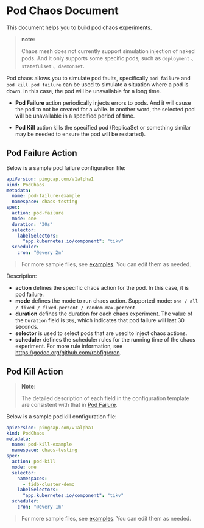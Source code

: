 # Pod Chaos Document

This document helps you to build pod chaos experiments. 

> **note:** 
> 
> Chaos mesh does not currently support simulation injection of naked pods. And it only supports some specific pods, such as `deployment` 、`statefulset` 、`daemonset`. 

Pod chaos allows you to simulate pod faults, specifically `pod failure` and `pod kill`. `pod failure` can be used to simulate a situation where a pod is down. In this case, the pod will be unavailable for a long time.

- **Pod Failure** action periodically injects errors to pods. And it will cause the pod to not be created for a while. In another word, the selected pod will be unavailable in a specified period of time.

- **Pod Kill** action kills the specified pod (ReplicaSet or something similar may be needed to ensure the pod will be restarted).

## Pod Failure Action

Below is a sample pod failure configuration file:

```yaml
apiVersion: pingcap.com/v1alpha1
kind: PodChaos
metadata:
  name: pod-failure-example
  namespace: chaos-testing
spec:
  action: pod-failure
  mode: one
  duration: "30s"
  selector:
    labelSelectors:
      "app.kubernetes.io/component": "tikv"
  scheduler:
    cron: "@every 2m"
```

> For more sample files, see [examples](../examples). You can edit them as needed. 

Description:

* **action** defines the specific chaos action for the pod. In this case, it is pod failure.
* **mode** defines the mode to run chaos action. Supported mode: `one / all / fixed / fixed-percent / random-max-percent`.
* **duration** defines the duration for each chaos experiment. The value of the `Duration` field is `30s`, which indicates that pod failure will last 30 seconds.
* **selector** is used to select pods that are used to inject chaos actions.
* **scheduler** defines the scheduler rules for the running time of the chaos experiment. For more rule information, see <https://godoc.org/github.com/robfig/cron>.

## Pod Kill Action

> **Note:** 
> 
> The detailed description of each field in the configuration template are consistent with that in [Pod Failure](#Pod-Failure-Action).

Below is a sample pod kill configuration file:

```yaml
apiVersion: pingcap.com/v1alpha1
kind: PodChaos
metadata:
  name: pod-kill-example
  namespace: chaos-testing
spec:
  action: pod-kill
  mode: one
  selector:
    namespaces:
      - tidb-cluster-demo
    labelSelectors:
      "app.kubernetes.io/component": "tikv"
  scheduler:
    cron: "@every 1m"
```

> For more sample files, see [examples](../examples). You can edit them as needed. 
